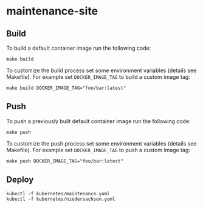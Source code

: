 # maintenance-site

## Build

To build a default container image run the following code:
```
make build
```

To customize the build process set some environment variables (details see
Makefile). For example set `DOCKER_IMAGE_TAG` to build a custom image tag:
```
make build DOCKER_IMAGE_TAG="foo/bar:latest"
```

## Push

To push a previously built default container image run the following code:
```
make push
```

To customize the push process set some environment variables (details see
Makefile). For example set `DOCKER_IMAGE_TAG` to push a custom image tag:
```
make push DOCKER_IMAGE_TAG="foo/bar:latest"
```

## Deploy

```
kubectl -f kubernetes/maintenance.yaml
kubectl -f kubernetes/niedersachsen.yaml
```